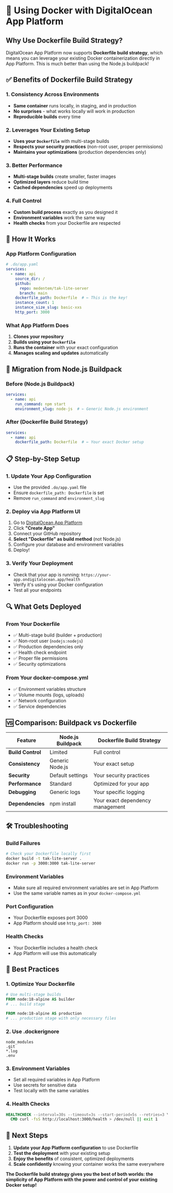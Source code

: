 # 🐳 Using Docker with DigitalOcean App Platform

## Why Use Dockerfile Build Strategy?

DigitalOcean App Platform now supports **Dockerfile build strategy**, which means you can leverage your existing Docker containerization directly in App Platform. This is much better than using the Node.js buildpack!

## ✅ Benefits of Dockerfile Build Strategy

### **1. Consistency Across Environments**
- **Same container** runs locally, in staging, and in production
- **No surprises** - what works locally will work in production
- **Reproducible builds** every time

### **2. Leverages Your Existing Setup**
- **Uses your `Dockerfile`** with multi-stage builds
- **Respects your security practices** (non-root user, proper permissions)
- **Maintains your optimizations** (production dependencies only)

### **3. Better Performance**
- **Multi-stage builds** create smaller, faster images
- **Optimized layers** reduce build time
- **Cached dependencies** speed up deployments

### **4. Full Control**
- **Custom build process** exactly as you designed it
- **Environment variables** work the same way
- **Health checks** from your Dockerfile are respected

## 🔧 How It Works

### **App Platform Configuration**
```yaml
# .do/app.yaml
services:
  - name: api
    source_dir: /
    github:
      repo: medentem/tak-lite-server
      branch: main
    dockerfile_path: Dockerfile  # ← This is the key!
    instance_count: 1
    instance_size_slug: basic-xxs
    http_port: 3000
```

### **What App Platform Does**
1. **Clones your repository**
2. **Builds using your `Dockerfile`**
3. **Runs the container** with your exact configuration
4. **Manages scaling and updates** automatically

## 🚀 Migration from Node.js Buildpack

### **Before (Node.js Buildpack)**
```yaml
services:
  - name: api
    run_command: npm start
    environment_slug: node-js  # ← Generic Node.js environment
```

### **After (Dockerfile Build Strategy)**
```yaml
services:
  - name: api
    dockerfile_path: Dockerfile  # ← Your exact Docker setup
```

## 📋 Step-by-Step Setup

### **1. Update Your App Configuration**
- Use the provided `.do/app.yaml` file
- Ensure `dockerfile_path: Dockerfile` is set
- Remove `run_command` and `environment_slug`

### **2. Deploy via App Platform UI**
1. Go to [DigitalOcean App Platform](https://cloud.digitalocean.com/apps)
2. Click **"Create App"**
3. Connect your GitHub repository
4. **Select "Dockerfile" as build method** (not Node.js)
5. Configure your database and environment variables
6. Deploy!

### **3. Verify Your Deployment**
- Check that your app is running: `https://your-app.ondigitalocean.app/health`
- Verify it's using your Docker configuration
- Test all your endpoints

## 🔍 What Gets Deployed

### **From Your Dockerfile**
- ✅ Multi-stage build (builder + production)
- ✅ Non-root user (`nodejs:nodejs`)
- ✅ Production dependencies only
- ✅ Health check endpoint
- ✅ Proper file permissions
- ✅ Security optimizations

### **From Your docker-compose.yml**
- ✅ Environment variables structure
- ✅ Volume mounts (logs, uploads)
- ✅ Network configuration
- ✅ Service dependencies

## 🆚 Comparison: Buildpack vs Dockerfile

| Feature | Node.js Buildpack | Dockerfile Build Strategy |
|---------|------------------|---------------------------|
| **Build Control** | Limited | Full control |
| **Consistency** | Generic Node.js | Your exact setup |
| **Security** | Default settings | Your security practices |
| **Performance** | Standard | Optimized for your app |
| **Debugging** | Generic logs | Your specific logging |
| **Dependencies** | npm install | Your exact dependency management |

## 🛠️ Troubleshooting

### **Build Failures**
```bash
# Check your Dockerfile locally first
docker build -t tak-lite-server .
docker run -p 3000:3000 tak-lite-server
```

### **Environment Variables**
- Make sure all required environment variables are set in App Platform
- Use the same variable names as in your `docker-compose.yml`

### **Port Configuration**
- Your Dockerfile exposes port 3000
- App Platform should use `http_port: 3000`

### **Health Checks**
- Your Dockerfile includes a health check
- App Platform will use this automatically

## 🎯 Best Practices

### **1. Optimize Your Dockerfile**
```dockerfile
# Use multi-stage builds
FROM node:18-alpine AS builder
# ... build stage

FROM node:18-alpine AS production
# ... production stage with only necessary files
```

### **2. Use .dockerignore**
```dockerignore
node_modules
.git
*.log
.env
```

### **3. Environment Variables**
- Set all required variables in App Platform
- Use secrets for sensitive data
- Test locally with the same variables

### **4. Health Checks**
```dockerfile
HEALTHCHECK --interval=30s --timeout=3s --start-period=5s --retries=3 \
  CMD curl -fsS http://localhost:3000/health > /dev/null || exit 1
```

## 🚀 Next Steps

1. **Update your App Platform configuration** to use Dockerfile
2. **Test the deployment** with your existing setup
3. **Enjoy the benefits** of consistent, optimized deployments
4. **Scale confidently** knowing your container works the same everywhere

**The Dockerfile build strategy gives you the best of both worlds: the simplicity of App Platform with the power and control of your existing Docker setup!**
